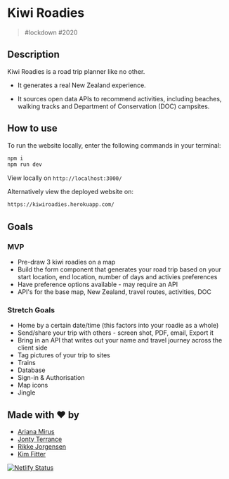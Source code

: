# Kiwi Roadies

> #lockdown #2020

## Description

Kiwi Roadies is a road trip planner like no other. 

* It generates a real New Zealand experience.

* It sources open data APIs to recommend activities, including beaches, walking tracks and Department of Conservation (DOC) campsites.


## How to use

To run the website locally, enter the following commands in your terminal:

```sh
npm i
npm run dev
```
View locally on `http://localhost:3000/`

Alternatively view the deployed website on:

```sh
https://kiwiroadies.herokuapp.com/
```
## Goals

### MVP

* Pre-draw 3 kiwi roadies on a map
* Build the form component that generates your road trip based on your start location, end location, number of days and activies preferences
* Have preference options available - may require an API
* API's for the base map, New Zealand, travel routes, activities, DOC

### Stretch Goals 

* Home by a certain date/time (this factors into your roadie as a whole)
* Send/share your trip with others - screen shot, PDF, email, Export it
* Bring in an API that writes out your name and travel journey across the client side
* Tag pictures of your trip to sites
* Trains
* Database
* Sign-in & Authorisation
* Map icons
* Jingle

## Made with ❤️ by

* [Ariana Mirus](https://github.com/ariana-mirus20)
* [Jonty Terrance](https://github.com/jonty-terrence)
* [Rikke Jorgensen](https://github.com/RikkeSimone)
* [Kim Fitter](https://github.com/kimnewzealand)

[![Netlify Status](https://api.netlify.com/api/v1/badges/92c75071-bbc5-4e41-b4e7-5b7855468749/deploy-status)](https://app.netlify.com/sites/kiwiroadies/deploys)
